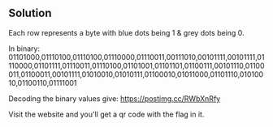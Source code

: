 ## Solution

Each row represents a byte with blue dots being 1 & grey dots being 0.

In binary: 01101000,01110100,01110100,01110000,01110011,00111010,00101111,00101111,01110000,01101111,01110011,01110100,01101001,01101101,01100111,00101110,01100011,01100011,00101111,01010010,01010111,01100010,01011000,01101110,01010010,01100110,01111001

Decoding the binary values give: https://postimg.cc/RWbXnRfy

Visit the website and you'll get a qr code with the flag in it.
